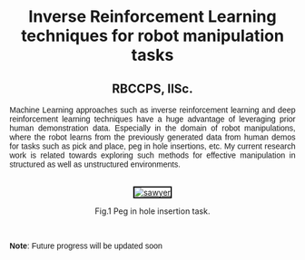 <center><h1 class="rsection"><b>Inverse Reinforcement Learning techniques for robot manipulation tasks</b></h1></center>

<center><h2><b>RBCCPS, IISc.</b></h2></center>

<p style="text-align:justify; font-family: 'Merriweather', 'Hiragino Sans GB', 'Microsoft YaHei', 'WenQuanYi Micro Hei', sans-serif;">Machine Learning approaches such as inverse reinforcement learning and deep reinforcement learning techniques have a huge advantage of leveraging prior human demonstration data. Especially in the domain of robot manipulations, where the robot learns from the previously generated data from human demos for tasks such as pick and place, peg in hole insertions, etc. My current research work is related towards exploring such methods for effective manipulation in structured as well as unstructured environments.
</p>

<br>

<center>
    <div class="image-wrapper">
                <a class ="image-popup" href="https://nav74neet.github.io/media/human_demos.gif" title="sawyer">
                    <img src="https://nav74neet.github.io/media/human_demos.gif" alt="sawyer" style="border:2px solid black;" align="middle">
                </a>
        <center>
            <p class="image-caption" style="font-size:14px; text-align: center;">
                    Fig.1 Peg in hole insertion task.
            </p>
        </center>
    </div>
</center>  

<br>

<p style="text-align:justify; font-family: 'Merriweather', 'Hiragino Sans GB', 'Microsoft YaHei', 'WenQuanYi Micro Hei', sans-serif;"><b>Note</b>: Future progress will be updated soon</p>

